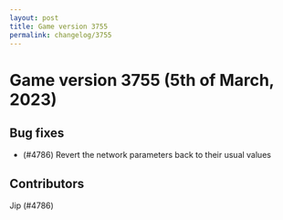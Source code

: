 ```yaml
---
layout: post
title: Game version 3755
permalink: changelog/3755
---
```


# Game version 3755 (5th of March, 2023)

## Bug fixes

- (#4786) Revert the network parameters back to their usual values

## Contributors

Jip (#4786)
